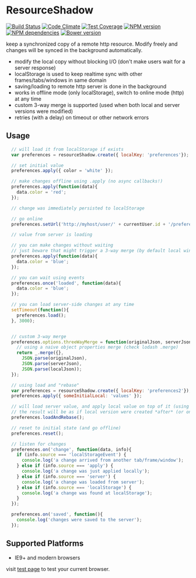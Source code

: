 ResourceShadow
==============

[![Build Status](https://secure.travis-ci.org/benjamine/resource-shadow.png)](http://travis-ci.org/benjamine/resource-shadow)
[![Code Climate](https://codeclimate.com/github/benjamine/resource-shadow/badges/gpa.svg)](https://codeclimate.com/github/benjamine/resource-shadow)
[![Test Coverage](https://codeclimate.com/github/benjamine/resource-shadow/badges/coverage.svg)](https://codeclimate.com/github/benjamine/resource-shadow)
[![NPM version](https://badge.fury.io/js/resource-shadow.png)](http://badge.fury.io/js/resource-shadow)
[![NPM dependencies](https://david-dm.org/benjamine/resource-shadow.png)](https://david-dm.org/benjamine/resource-shadow)
[![Bower version](https://badge.fury.io/bo/resource-shadow.png)](http://badge.fury.io/bo/resource-shadow)

keep a synchronized copy of a remote http resource.
Modify freely and changes will be synced in the background automatically.

- modify the local copy without blocking I/O (don't make users wait for a server response)
- localStorage is used to keep realtime sync with other frames/tabs/windows in same domain
- saving/loading to remote http server is done in the background
- works in offline mode (only localStorage), switch to online mode (http) at any time
- custom 3-way merge is supported (used when both local and server versions were modified)
- retries (with a delay) on timeout or other network errors

Usage
-----

``` js
  // will load it from localStorage if exists
  var preferences = resourceShadow.create({ localKey: 'preferences'});

  // set initial value
  preferences.apply({ color = 'white' });

  // make changes offline using .apply (no async callbacks!)
  preferences.apply(function(data){
    data.color = 'red';
  });

  // change was immediately persisted to localStorage

  // go online
  preferences.setUrl('http://myhost/user/' + currentUser.id + '/preferences').load();

  // value from server is loading

  // you can make changes without waiting
  // just beware that might trigger a 3-way merge (by default local wins)
  preferences.apply(function(data){
    data.color = 'blue';
  });

  // you can wait using events
  preferences.once('loaded', function(data){
    data.color = 'blue';
  });

  // you can load server-side changes at any time
  setTimeout(function(){
    preferences.load();
  }, 3000);


  // custom 3-way merge
  preferences.options.threeWayMerge = function(originalJson, serverJson, localJson) {
    // using a naive object properties merge (check lodash .merge)
    return _.merge({},
      JSON.parse(originalJson),
      JSON.parse(serverJson),
      JSON.parse(localJson));
  });

  // using load and "rebase"
  var preferences = resourceShadow.create({ localKey: 'preferences2'});
  preferences.apply({ someInitialLocal: 'values' });

  // will load server value, and apply local value on top of it (using 3 way merge)
  // the result will be as if local version were created *after* (or on top) of server version
  preferences.loadAndRebase();

  // reset to initial state (and go offline)
  preferences.reset();

  // listen for changes
  preferences.on('change', function(data, info){
    if (info.source === 'localStorageEvent') {
      console.log('a change arrived from another tab/frame/window');
    } else if (info.source === 'apply') {
      console.log('a change was just applied locally');
    } else if (info.source === 'server') {
      console.log('a change was loaded from server');
    } else if (info.source === 'localStorage') {
      console.log('a change was found at localStorage');
    }
  });

  preferences.on('saved', function(){
    console.log('changes were saved to the server');
  });

```

Supported Platforms
---------

- IE9+ and modern browsers

visit [test page](http://benjamine.github.io/resource-shadow/test/index.html) to test your current browser.
